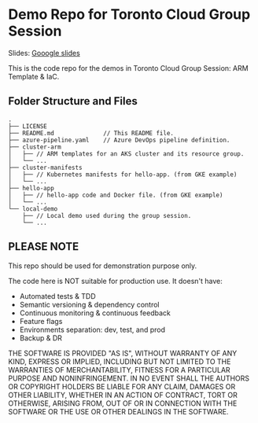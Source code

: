 # Demo Repo for Toronto Cloud Group Session

Slides: [Gooogle slides](https://docs.google.com/presentation/d/1Gv4hiradXgsnu-YDPvXJ4mPxZCH-cUrcXmMVjun9Qiw/?usp=sharing)

This is the code repo for the demos in Toronto Cloud Group Session: ARM Template & IaC.

## Folder Structure and Files

```
.
├── LICENSE
├── README.md              // This README file.
├── azure-pipeline.yaml    // Azure DevOps pipeline definition.
├── cluster-arm
│   ├── // ARM templates for an AKS cluster and its resource group.
│   └── ...
├── cluster-manifests
│   ├── // Kubernetes manifests for hello-app. (from GKE example)
│   └── ...
├── hello-app
│   ├── // hello-app code and Docker file. (from GKE example)
│   └── ...
└── local-demo
    ├── // Local demo used during the group session.
    └── ...
```

## PLEASE NOTE

This repo should be used for demonstration purpose only.

The code here is NOT suitable for production use. It doesn't have:

- Automated tests & TDD
- Semantic versioning & dependency control
- Continuous monitoring & continuous feedback
- Feature flags
- Environments separation: dev, test, and prod
- Backup & DR


THE SOFTWARE IS PROVIDED "AS IS", WITHOUT WARRANTY OF ANY KIND, EXPRESS OR IMPLIED, INCLUDING BUT NOT LIMITED TO THE WARRANTIES OF MERCHANTABILITY, FITNESS FOR A PARTICULAR PURPOSE AND NONINFRINGEMENT. IN NO EVENT SHALL THE AUTHORS OR COPYRIGHT HOLDERS BE LIABLE FOR ANY CLAIM, DAMAGES OR OTHER LIABILITY, WHETHER IN AN ACTION OF CONTRACT, TORT OR OTHERWISE, ARISING FROM, OUT OF OR IN CONNECTION WITH THE SOFTWARE OR THE USE OR OTHER DEALINGS IN THE SOFTWARE.
